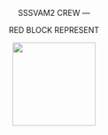 <div align="center">
  <p height="200" line-height="0" color="#B22222FF">SSSVAM2 CREW —</p>
  <p height="200" line-height="0" color="#B22222FF">RED BLOCK REPRESENT</p>
</div>

<div align="center">
  <img height="150" src="https://readme-typing-svg.herokuapp.com?font=Fira+Code&weight=200&letterSpacing=1&pause=1000&color=B22222&width=600&lines=Yo%2C+it%E2%80%99s+ya+boy+sssvam2+pullin%E2%80%99+up+%E2%80%94+sup+anyone%3F"  />
</div>

###
